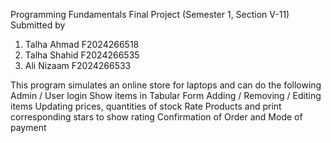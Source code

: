 Programming Fundamentals Final Project (Semester 1, Section V-11)
Submitted by
1. Talha Ahmad   F2024266518
2. Talha Shahid  F2024266535
3. Ali Nizaam    F2024266533

This program simulates an online store for laptops and can do the following
  Admin / User login
  Show items in Tabular Form
  Adding / Removing / Editing items
  Updating prices, quantities of stock
  Rate Products and print corresponding stars to show rating
  Confirmation of Order and Mode of payment

